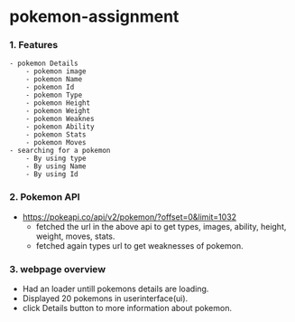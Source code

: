 # pokemon-assignment
### 1. Features
    - pokemon Details
        - pokemon image
        - pokemon Name
        - pokemon Id
        - pokemon Type
        - pokemon Height
        - pokemon Weight
        - pokemon Weaknes
        - pokemon Ability
        - pokemon Stats
        - pokemon Moves
    - searching for a pokemon
        - By using type
        - By using Name
        - By using Id
 ### 2. Pokemon API
- https://pokeapi.co/api/v2/pokemon/?offset=0&limit=1032
    - fetched the url in the above api to get types, images, ability, height, weight, moves, stats.
    - fetched again types url to get weaknesses of pokemon. 
### 3. webpage overview
- Had an loader untill pokemons details are loading.
- Displayed 20 pokemons in userinterface(ui).
- click Details button to more information about pokemon.